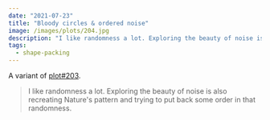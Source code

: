 ```yaml
---
date: "2021-07-23"
title: "Bloody circles & ordered noise"
image: /images/plots/204.jpg
description: "I like randomness a lot. Exploring the beauty of noise is also recreating Nature's pattern and trying to put back some order in that randomness."
tags:
  - shape-packing
---
```


A variant of [plot#203](/plots/203).

> I like randomness a lot. Exploring the beauty of noise is also recreating Nature's pattern and trying to put back some order in that randomness.
